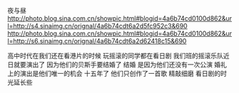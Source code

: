 夜与昼
http://photo.blog.sina.com.cn/showpic.html#blogid=4a6b74cd0100d862&url=http://s4.sinaimg.cn/orignal/4a6b74cdt6a2d5fc952c3&690
http://photo.blog.sina.com.cn/showpic.html#blogid=4a6b74cd0100d862&url=http://s6.sinaimg.cn/orignal/4a6b74cdt6a2d62418c15&690
 
高中时代在我们还在看港片的时候
玩摇滚的同学都在看日剧
我们班的摇滚乐队近日就要演出了
因为他们的贝斯手要结婚了
结婚
是因为他们还没有一次公演
婚礼上的演出是他们唯一的机会
十五年了
他们只创作了一首歌
精敲细磨 
看日剧的时光延长些
 
 
 
 
